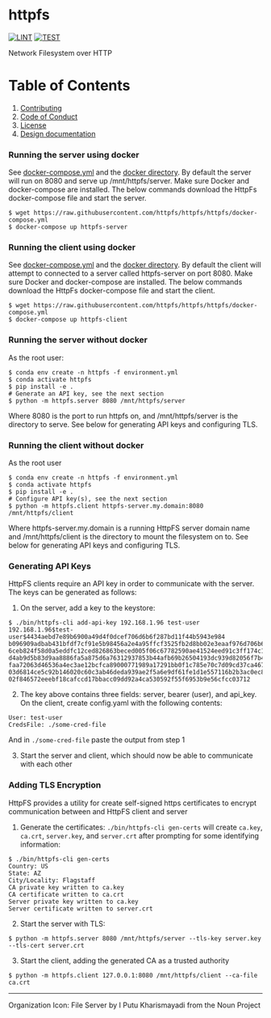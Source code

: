# httpfs
[![LINT](https://github.com/httpfs/httpfs/workflows/LINT/badge.svg?event=push)](https://github.com/httpfs/httpfs/actions?query=workflow%3ALINT)
[![TEST](https://github.com/httpfs/httpfs/workflows/TEST/badge.svg?event=push)](https://github.com/httpfs/httpfs/actions?query=workflow%3ATEST)

Network Filesystem over HTTP

# Table of Contents
1. [Contributing](./CONTRIBUTING.md)
2. [Code of Conduct](./CODE_OF_CONDUCT.md)
3. [License](./LICENSE)
4. [Design documentation](./docs/)

### Running the server using docker
See [docker-compose.yml](./docker-compose.yml) and the [docker directory](./docker/).
By default the server will run on 8080 and serve up /mnt/httpfs/server. Make sure
Docker and docker-compose are installed. The below commands download the HttpFs
docker-compose file and start the server.
```shell script
$ wget https://raw.githubusercontent.com/httpfs/httpfs/httpfs/docker-compose.yml
$ docker-compose up httpfs-server
```

### Running the client using docker
See [docker-compose.yml](./docker-compose.yml) and the [docker directory](./docker/).
By default the client will attempt to connected to a server called 
httpfs-server on port 8080. Make sure Docker and docker-compose are installed.
The below commands download the HttpFs docker-compose file and start the client.
```shell script
$ wget https://raw.githubusercontent.com/httpfs/httpfs/httpfs/docker-compose.yml
$ docker-compose up httpfs-client
```

### Running the server without docker
As the root user:
```shell script
$ conda env create -n httpfs -f environment.yml
$ conda activate httpfs
$ pip install -e .
# Generate an API key, see the next section
$ python -m httpfs.server 8080 /mnt/httpfs/server
```
Where 8080 is the port to run httpfs on, and /mnt/httpfs/server is the directory
to serve. See below for generating API keys and configuring TLS.

### Running the client without docker
As the root user
```shell script
$ conda env create -n httpfs -f environment.yml
$ conda activate httpfs
$ pip install -e .
# Configure API key(s), see the next section
$ python -m httpfs.client httpfs-server.my.domain:8080 /mnt/httpfs/client
```
Where httpfs-server.my.domain is a running HttpFS server domain name
and /mnt/httpfs/client is the directory to mount the filesystem on to.
See below for generating API keys and configuring TLS.

### Generating API Keys
HttpFS clients require an API key in order to communicate with the server.
The keys can be generated as follows:

1. On the server, add a key to the keystore:
```shell script
$ ./bin/httpfs-cli add-api-key 192.168.1.96 test-user
192.168.1.96$test-user$4434aebd7e89b6900a49d4f0dcef706d6b6f287bd11f44b5943e984
b096909adbab431bfdf7cf91e5b98456a2e4a95ffcf3525fb2d8bb02e3eaaf976d706b687f6b1c
6ceb824f58d0a5eddfc12ced826863beced005f06c67782590ae41524eed91c3ff174c1c78a062
d4ab9d5b83d9aa8886fa5a875d6a76312937853b44afb69b26504193dc939d82056f7b4321f6cb
faa72063d46536a4ec3ae12bcfca89000771989a17291bb0f1c785e70c7d09cd37ca467866e23c
03d6814ce5c92b146020c60c3ab46deda939ae2f5a6e9df61fe1d1e557116b2b3ac0ec8037ec1f
02f846572eeebf18cafccd17bbacc09dd92a4ca530592f55f6953b9e56cfcc03712
```

2. The key above contains three fields: server, bearer (user), and api_key.
On the client, create config.yaml with the following contents:
```shell script
User: test-user
CredsFile: ./some-cred-file
```
And in `./some-cred-file` paste the output from step 1

3. Start the server and client, which should now be able to communicate with
each other

### Adding TLS Encryption
HttpFS provides a utility for create self-signed https certificates to encrypt
communication between and HttpFS client and server

1. Generate the certificates: `./bin/httpfs-cli gen-certs` will create `ca.key`,
`ca.crt`, `server.key`, and `server.crt` after prompting for some identifying
information:
```shell script
$ ./bin/httpfs-cli gen-certs
Country: US
State: AZ
City/Locality: Flagstaff
CA private key written to ca.key
CA certificate written to ca.crt
Server private key written to ca.key
Server certificate written to server.crt
```

2. Start the server with TLS:
```shell script
$ python -m httpfs.server 8080 /mnt/httpfs/server --tls-key server.key --tls-cert server.crt
```

3. Start the client, adding the generated CA as a trusted authority
```shell script
$ python -m httpfs.client 127.0.0.1:8080 /mnt/httpfs/client --ca-file ca.crt
```

---
Organization Icon: File Server by I Putu Kharismayadi from the Noun Project

